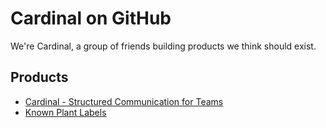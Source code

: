 # Cardinal on GitHub

We're Cardinal, a group of friends building products we think should exist.

## Products

- [Cardinal - Structured Communication for Teams](https://www.withcardinal.com)
- [Known Plant Labels](https://www.knownplants.com)

